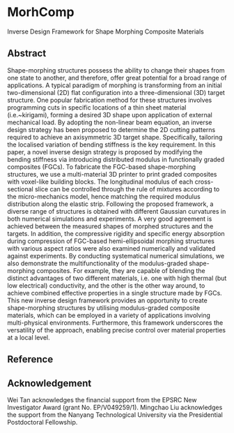 # MorhComp
Inverse Design Framework for Shape Morphing Composite Materials

## Abstract
Shape-morphing structures possess the ability to change their shapes from one state to another, and therefore, offer great potential for a broad range of applications. A typical paradigm of morphing is transforming from an initial two-dimensional (2D) flat configuration into a three-dimensional (3D) target structure. One popular fabrication method for these structures involves programming cuts in specific locations of a thin sheet material (i.e.~kirigami), forming a desired 3D shape upon application of external mechanical load. By adopting the non-linear beam equation, an inverse design strategy has been proposed to determine the 2D cutting patterns required to achieve an axisymmetric 3D target shape. Specifically, tailoring the localised variation of bending stiffness is the key requirement. In this paper, a novel inverse design strategy is proposed by modifying the bending stiffness via introducing distributed modulus in functionally graded composites (FGCs). To fabricate the FGC-based shape-morphing structures, we use a multi-material 3D printer to print graded composites with voxel-like building blocks. The longitudinal modulus of each cross-sectional slice can be controlled through the rule of mixtures according to the micro-mechanics model, hence matching the required modulus distribution along the elastic strip. Following the proposed framework, a diverse range of structures is obtained with different Gaussian curvatures in both numerical simulations and experiments. A very good agreement is achieved between the measured shapes of morphed structures and the targets. In addition, the compressive rigidity and specific energy absorption during compression of FGC-based hemi-ellipsoidal morphing structures with various aspect ratios were also examined numerically and validated against experiments. By conducting systematical numerical simulations, we also demonstrate the multifunctionality of the modulus-graded shape-morphing composites. For example, they are capable of blending the distinct advantages of two different materials, i.e. one with high thermal (but low electrical) conductivity, and the other is the other way around, to achieve combined effective properties in a single structure made by FGCs. This new inverse design framework provides an opportunity to create shape-morphing structures by utilising modulus-graded composite materials, which can be employed in a variety of applications involving multi-physical environments. Furthermore, this framework underscores the versatility of the approach, enabling precise control over material properties at a local level.

## Reference



## Acknowledgement
Wei Tan acknowledges the financial support from the EPSRC New Investigator Award (grant No. EP/V049259/1). Mingchao Liu acknowledges the support from the Nanyang Technological University via the Presidential Postdoctoral Fellowship.
